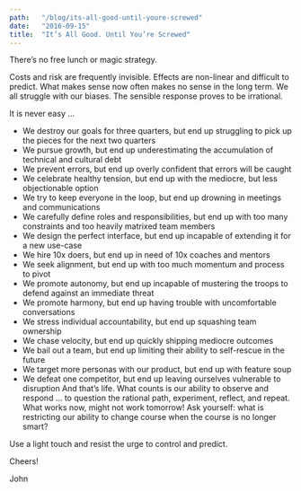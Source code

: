 ```yaml
---
path:	"/blog/its-all-good-until-youre-screwed"
date:	"2016-09-15"
title:	"It’s All Good. Until You’re Screwed"
---
```


There’s no free lunch or magic strategy.

Costs and risk are frequently invisible. Effects are non-linear and difficult to predict. What makes sense now often makes no sense in the long term. We all struggle with our biases. The sensible response proves to be irrational.

It is never easy …

* We destroy our goals for three quarters, but end up struggling to pick up the pieces for the next two quarters
* We pursue growth, but end up underestimating the accumulation of technical and cultural debt
* We prevent errors, but end up overly confident that errors will be caught
* We celebrate healthy tension, but end up with the mediocre, but less objectionable option
* We try to keep everyone in the loop, but end up drowning in meetings and communications
* We carefully define roles and responsibilities, but end up with too many constraints and too heavily matrixed team members
* We design the perfect interface, but end up incapable of extending it for a new use-case
* We hire 10x doers, but end up in need of 10x coaches and mentors
* We seek alignment, but end up with too much momentum and process to pivot
* We promote autonomy, but end up incapable of mustering the troops to defend against an immediate threat
* We promote harmony, but end up having trouble with uncomfortable conversations
* We stress individual accountability, but end up squashing team ownership
* We chase velocity, but end up quickly shipping mediocre outcomes
* We bail out a team, but end up limiting their ability to self-rescue in the future
* We target more personas with our product, but end up with feature soup
* We defeat one competitor, but end up leaving ourselves vulnerable to disruption
And that’s life. What counts is our ability to observe and respond … to question the rational path, experiment, reflect, and repeat. What works now, might not work tomorrow! Ask yourself: what is restricting our ability to change course when the course is no longer smart?

Use a light touch and resist the urge to control and predict.

Cheers!

John

